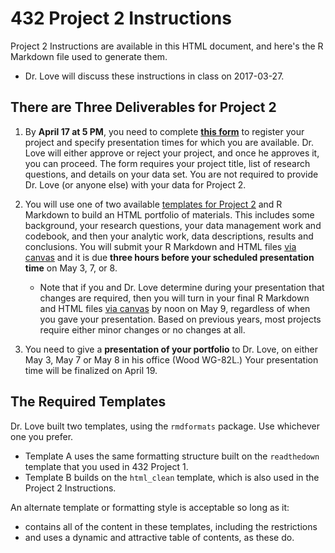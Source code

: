 # 432 Project 2 Instructions

Project 2 Instructions are available in this HTML document, and here's the R Markdown file used to generate them.

- Dr. Love will discuss these instructions in class on 2017-03-27.

## There are Three Deliverables for Project 2

1. By **April 17 at 5 PM**, you need to complete [**this form**]() to register your project and specify presentation times for which you are available. Dr. Love will either approve or reject your project, and once he approves it, you can proceed. The form requires your project title, list of research questions, and details on your data set. You are not required to provide Dr. Love (or anyone else) with your data for Project 2.

2. You will use one of two available [templates for Project 2](https://github.com/THOMASELOVE/432-2018/tree/master/projects/project2) and R Markdown to build an HTML portfolio of materials. This includes some background, your research questions, your data management work and codebook, and then your analytic work, data descriptions, results and conclusions. You will submit your R Markdown and HTML files [via canvas](https://canvas.case.edu/) and it is due **three hours before your scheduled presentation time** on May 3, 7, or 8. 
    - Note that if you and Dr. Love determine during your presentation that changes are required, then you will turn in your final R Markdown and HTML files [via canvas](https://canvas.case.edu/) by noon on May 9, regardless of when you gave your presentation. Based on previous years, most projects require either minor changes or no changes at all. 

3. You need to give a **presentation of your portfolio** to Dr. Love, on either May 3, May 7 or May 8 in his office (Wood WG-82L.) Your presentation time will be finalized on April 19.

## The Required Templates

Dr. Love built two templates, using the `rmdformats` package. Use whichever one you prefer.

- Template A uses the same formatting structure built on the `readthedown` template that you used in 432 Project 1.
- Template B builds on the `html_clean` template, which is also used in the Project 2 Instructions.

An alternate template or formatting style is acceptable so long as it:

- contains all of the content in these templates, including the restrictions
- and uses a dynamic and attractive table of contents, as these do.

